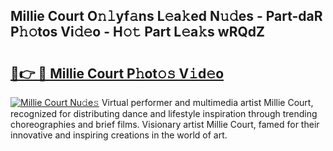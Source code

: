 ## Millie Court O𝚗𝚕yf𝚊ns L𝚎a𝚔ed N𝚞𝚍es - Part-daR P𝚑𝚘tos Vi𝚍𝚎o - H𝚘𝚝 Part L𝚎a𝚔s wRQdZ

# <h2><a href="http://kf3gtk.oniu.top/?m=Millie+Court">🔗👉 🔴 Millie Court P𝚑ot𝚘𝚜 V𝚒d𝚎o</a></h2>

[![Millie Court Nu𝚍e𝚜](https://i.imgur.com/0qMVB7G.gif)](http://kf3gtk.oniu.top/?m=Millie+Court)
Virtual performer and multimedia artist Millie Court, recognized for distributing dance and lifestyle inspiration through trending choreographies and brief films. Visionary artist Millie Court, famed for their innovative and inspiring creations in the world of art.  
